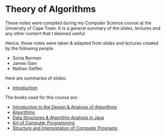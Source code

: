 # Theory of Algorithms
These notes were compiled during my Computer Science course at the University of Cape Town. It is a general summary of the slides, lectures and any other content that I deemed useful. 

Hence, these notes were taken & adapted from slides and lectures created by the following people
* Sonia Berman
* James Gain
* Nathan Geffen

Here are summaries of slides:
* [Introduction](TOA1.md)

The books used for this course are:
* [Introduction to the Design & Analysis of Algorithms]()
* [Algorithms](http://www.cs.berkeley.edu/~vazirani/algorithms.html)
* [Data Structures & Algorithm Analysis in Java](http://people.cs.vt.edu/~shaffer/Book/)
* [Art of Computer Programming]()
* [Structure and Interpretation of Computer Programs](http://mitpress.mit.edu/sicp/full-text/book/book.html)
